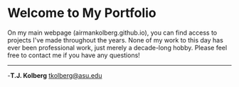 # Welcome to My Portfolio

On my main webpage (airmankolberg.github.io), you can find access to projects I've
made throughout the years.  None of my work to this day has ever been professional
work, just merely a decade-long hobby.  Please feel free to contact me if you have
any questions!

---

-**T.J. Kolberg**
tkolberg@asu.edu